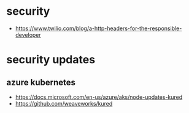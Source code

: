 # security
- https://www.twilio.com/blog/a-http-headers-for-the-responsible-developer

# security updates

## azure kubernetes
- https://docs.microsoft.com/en-us/azure/aks/node-updates-kured
- https://github.com/weaveworks/kured
<!-- Copyright (c) 2019 Geoffrey Huntley. All rights reserved. -->
<!-- SPDX-License-Identifier: AGPL-3.0 -->

